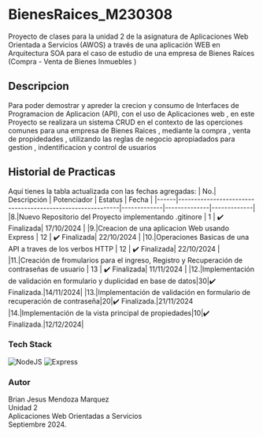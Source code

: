 # BienesRaices_M230308
Proyecto de clases para la unidad 2 de la asignatura de Aplicaciones Web Orientada a Servicios (AWOS) a través de una aplicación  WEB en Arquitectura SOA para el caso de estudio de una empresa de Bienes Raíces (Compra - Venta de Bienes  Inmuebles )
## Descripcion 
Para poder demostrar y apreder la crecion y consumo de Interfaces de Programacion de Aplicacion (API), con el uso de Aplicaciones web , en este Proyecto se realizara un sistema CRUD en el contexto de las operciones comunes para una empresa de Bienes Raices , mediante la compra , venta de propidedades , utilizando las reglas de negocio apropiadados para gestion , indentificacion y control de usuarios

## Historial de Practicas 
Aquí tienes la tabla actualizada con las fechas agregadas:
|   No.| Descripción                                                | Potenciador | Estatus      | Fecha       |
|------|-----------------------------------------------------------|-------------|--------------|-------------|
|8.|Nuevo Repositorio del Proyecto implementando .gitinore | 1           | ✔️ Finalizada| 17/10/2024  |
|9.|Creacion de una aplicacion Web usando Express    | 12           | ✔️ Finalizada| 22/10/2024  |
|10.|Operaciones Basicas de una API a traves de los verbos HTTP  | 12           | ✔️ Finalizada| 22/10/2024  |
|11.|Creación de fromularios para el ingreso, Registro y Recuperación de contraseñas de usuario | 13    | ✔️ Finalizada| 11/11/2024  |
|12.|Implementación de validación en formulario y duplicidad en base de datos|30|✔️ Finalizada.|14/11/2024|
|13.|Implementación de validación en formulario de recuperación de contraseña|20|✔️ Finalizada.|21/11/2024
|14.|Implementación de la vista principal de propiedades|10|✔️ Finalizada.|12/12/2024|


### Tech Stack
![NodeJS](https://img.shields.io/badge/Node.js-43853D?style=for-the-badge&logo=node.js&logoColor=white) ![Express](https://img.shields.io/badge/Express.js-404D59?style=for-the-badge)

### Autor
Brian Jesus Mendoza Marquez <br>
Unidad 2<br>
Aplicaciones Web Orientadas a Servicios <br>
Septiembre 2024.
